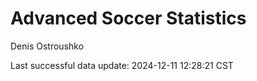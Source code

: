 # Advanced Soccer Statistics
Denis Ostroushko

<!-- gfm -->

Last successful data update: 2024-12-11 12:28:21 CST
